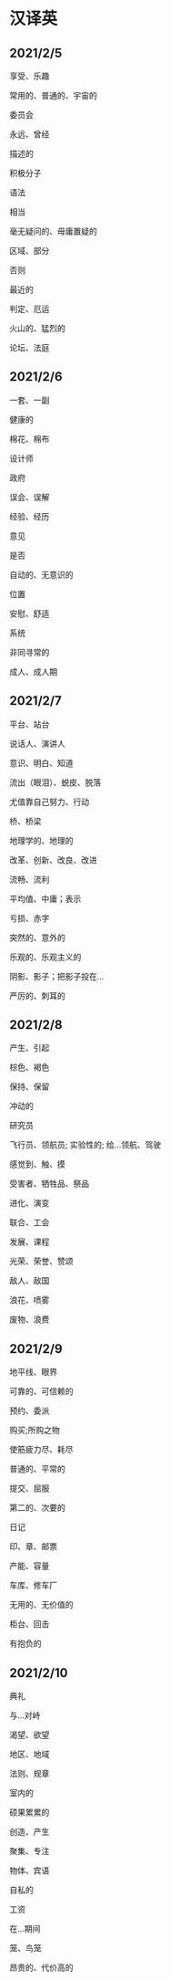 # 汉译英

## 2021/2/5

享受、乐趣

常用的、普通的、宇宙的

委员会

永远、曾经

描述的

积极分子

语法

相当

毫无疑问的、毋庸置疑的

区域、部分

否则

最近的

判定、厄运

火山的、猛烈的

论坛、法庭

## 2021/2/6

一套、一副

健康的

棉花、棉布

设计师

政府

误会、误解

经验、经历

意见

是否

自动的、无意识的

位置

安慰、舒适

系统

非同寻常的

成人、成人期

## 2021/2/7

平台、站台

说话人、演讲人

意识、明白、知道

流出（眼泪）、蜕皮、脱落

尤值靠自己努力、行动

桥、桥梁

地理学的、地理的

改革、创新、改良、改进

流畅、流利

平均值、中庸；表示

亏损、赤字

突然的、意外的

乐观的、乐观主义的

阴影、影子；把影子投在... 

严厉的、刺耳的

## 2021/2/8

产生、引起

棕色、褐色

保持、保留

冲动的

研究员

飞行员、领航员; 实验性的; 给...领航、驾驶

感觉到、触、摸

受害者、牺牲品、祭品

进化、演变

联合、工会

发展、课程

光荣、荣誉、赞颂

敌人、敌国

浪花、喷雾

废物、浪费

## 2021/2/9

地平线、眼界

可靠的、可信赖的

预约、委派

购买;所购之物

使筋疲力尽、耗尽

普通的、平常的

提交、屈服

第二的、次要的

日记

印、章、邮票

产能、容量

车库、修车厂

无用的、无价值的

柜台、回击

有抱负的

## 2021/2/10

典礼

与...对峙

渴望、欲望

地区、地域

法则、规章

室内的

硕果累累的

创造、产生

聚集、专注

物体、宾语

自私的

工资

在...期间

笼、鸟笼

昂贵的、代价高的
